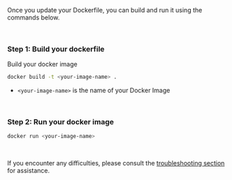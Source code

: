 Once you update your Dockerfile, you can build and run it using the commands below.

&nbsp;

### Step 1: Build your dockerfile

Build your docker image

```bash
docker build -t <your-image-name> .
```

- `<your-image-name>` is the name of your Docker Image

&nbsp;

### Step 2: Run your docker image

```bash
docker run <your-image-name>
```


&nbsp;

If you encounter any difficulties, please consult the [troubleshooting section](https://signoz.io/docs/instrumentation/springboot/#troubleshooting-your-installation) for assistance.